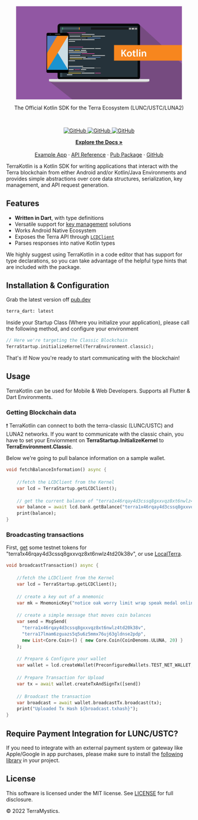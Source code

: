 <br/>
<p align="center">
    <a href="https://github.com/TheArchitect123"><img src="./kotlin.jpg" align="center" width=450/></a>
</p>

<p align="center">
The Official Kotlin SDK for the Terra Ecosystem (LUNC/USTC/LUNA2)
</p>
<br/>

<p align="center">
  <a href="https://github.com/TerraMystics/terra-kotlin">
  <img alt="GitHub" src="https://img.shields.io/github/license/terra-money/terra.js">
  </a>

  <a href="https://github.com/TerraMystics/terra-kotlin">
  <img alt="GitHub" src="https://img.shields.io/pub/v/terra_dart">
  </a>
  
  
  <a href="https://github.com/TerraMystics/terra-kotlin">
  <img alt="GitHub" src="https://img.shields.io/pub/likes/terra_dart?color=red">
  </a>
</p>

<p align="center">
  <a href="https://docs.terra.money/"><strong>Explore the Docs »</strong></a>
  <br />
  <br/>
  <a href="https://github.com/TerraMystics/terra-kotlin">Example App</a>
  ·
  <a href="https://github.com/TerraMystics/terra-kotlin">API Reference</a>
  ·
  <a href="https://github.com/TerraMystics/terra-kotlin">Pub Package</a>
  ·
  <a href="https://github.com/TerraMystics/terra-kotlin">GitHub</a>
</p>

TerraKotlin is a Kotlin SDK for writing applications that interact with the Terra blockchain from either Android and/or Kotlin/Java Environments and provides simple abstractions over core data structures, serialization, key management, and API request generation.

## Features

- **Written in Dart**, with type definitions
- Versatile support for [key management](https://docs.terra.money/develop/feather-js/keys) solutions
- Works Android Native Ecosystem
- Exposes the Terra API through [`LCDClient`](https://docs.terra.money/develop/terra-py/client/lcd/lcdclient)
- Parses responses into native Kotlin types

We highly suggest using TerraKotlin in a code editor that has support for type declarations, so you can take advantage of the helpful type hints that are included with the package.

## Installation & Configuration

Grab the latest version off [pub.dev]()

```sh
terra_dart: latest
```

Inside your Startup Class (Where you initialize your application), please call the following method, and configure your environment
```dart
// Here we're targeting the Classic Blockchain
TerraStartup.initializeKernel(TerraEnvironment.classic);
```
That's it! Now you're ready to start communicating with the blockchain! 

## Usage

TerraKotlin can be used for Mobile & Web Developers. Supports all Flutter & Dart Environments.

### Getting Blockchain data
:exclamation: TerraKotlin can connect to both the terra-classic (LUNC/USTC) and LUNA2 networks. If you want to communicate with the classic chain, you have to set your Enviornment on **TerraStartup.InitializeKernel** to **TerraEnvironment.Classic**.

Below we're going to pull balance information on a sample wallet.
```dart
void fetchBalanceInformation() async {
    
    //fetch the LCDClient from the Kernel
    var lcd = TerraStartup.getLCDClient();
    
    // get the current balance of "terra1x46rqay4d3cssq8gxxvqz8xt6nwlz4td20k38v"
    var balance = await lcd.bank.getBalance("terra1x46rqay4d3cssq8gxxvqz8xt6nwlz4td20k38v");
    print(balance);
}
```

### Broadcasting transactions

First, [get](https://faucet.terra.money/) some testnet tokens for "terra1x46rqay4d3cssq8gxxvqz8xt6nwlz4td20k38v", or use [LocalTerra](https://github.com/terra-rebels/LocalTerra).

```dart
void broadcastTransaction() async {
    
    //fetch the LCDClient from the Kernel
    var lcd = TerraStartup.getLCDClient();
    
    // create a key out of a mnemonic
    var mk = MnemonicKey("notice oak worry limit wrap speak medal online prefer cluster roof addict wrist behave treat actual wasp year salad speed social layer crew genius");

    // create a simple message that moves coin balances
    var send = MsgSend(
      "terra1x46rqay4d3cssq8gxxvqz8xt6nwlz4td20k38v",
      "terra17lmam6zguazs5q5u6z5mmx76uj63gldnse2pdp",
      new List<Core.Coin>() { new Core.Coin(CoinDenoms.ULUNA, 20) }
    );

    // Prepare & Configure your wallet
    var wallet = lcd.createWallet(PreconfiguredWallets.TEST_NET_WALLET, mk);
     
    // Prepare Transaction for Upload
    var tx = await wallet.createTxAndSignTx([send])

    // Broadcast the transaction
    var broadcast = await wallet.broadcastTx.broadcast(tx);     
    print("Uploaded Tx Hash ${broadcast.txhash}");
}
```

## Require Payment Integration for LUNC/USTC?

If you need to integrate with an external payment system or gateway like Apple/Google in app purchases, please make sure to install the [following library](https://github.com/terra-rebels/terra-dart-payments) in your project.

## License

This software is licensed under the MIT license. See [LICENSE](./LICENSE) for full disclosure.

© 2022 TerraMystics.
